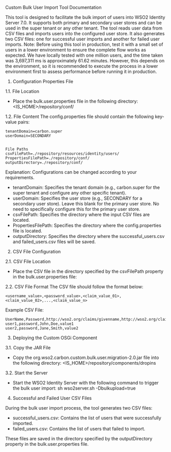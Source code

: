



Custom Bulk User Import Tool Documentation

This tool is designed to facilitate the bulk import of users into WSO2 Identity Server 7.0. It supports both primary and secondary user stores and can be used in the super tenant or any other tenant. The tool reads user data from CSV files and imports users into the configured user store. It also generates two CSV files: one for successful user imports and another for failed user imports.
Note: Before using this tool in production, test it with a small set of users in a lower environment to ensure the complete flow works as expected.  We have locally tested with one million users, and the time taken was 3,697,311 ms is approximately 61.62 minutes. However, this depends on the environment, so it is recommended to execute the process in a lower environment first to assess performance before running it in production.


1. Configuration Properties File

1.1. File Location
- Place the bulk.user.properties file in the following directory:
  <IS_HOME>/repository/conf/


1.2. File Content
The config.properties file should contain the following key-value pairs:


 ```Tenant and User Domain Configuration
tenantDomain=carbon.super
userDomain=SECONDARY


 File Paths
csvFilePath=./repository/resources/identity/users/
PropertiesFilePath=./repository/conf/
outputDirectory=./repository/conf/
```


Explanation:
Configurations can be changed according to your requirements.
- tenantDomain: Specifies the tenant domain (e.g., carbon.super for the super tenant and configure any other specific tenant).
- userDomain: Specifies the user store (e.g., SECONDARY for a secondary user store). Leave this blank for the primary user store. No need to specifically configure this for the primary user store.
- csvFilePath: Specifies the directory where the input CSV files are located.
- PropertiesFilePath: Specifies the directory where the config.properties file is located.
- outputDirectory: Specifies the directory where the successful_users.csv and failed_users.csv files will be saved.


2. CSV File Configuration


2.1. CSV File Location
- Place the CSV file in the directory specified by the csvFilePath property in the bulk.user.properties file:


2.2. CSV File Format
The CSV file should follow the format below:


```UserName,Password,<claim_url_01>,<claim_url_02>,...,<claim_url_n>
<username_value>,<password_value>,<claim_value_01>,<claim_value_02>,...,<claim_value_n>
```


Example CSV File:

```
UserName,Password,http://wso2.org/claims/givenname,http://wso2.org/claims/lastname,http://wso2.org/claims/customClaim1
user1,password,John,Doe,value1
user2,password,Jane,Smith,value2
```


3. Deploying the Custom OSGi Component


3.1. Copy the JAR File
- Copy the org.wso2.carbon.custom.bulk.user.migration-2.0.jar file into the following directory:
  <IS_HOME>/repository/components/dropins


3.2. Start the Server
- Start the WSO2 Identity Server with the following command to trigger the bulk user import:
  sh wso2server.sh -Dbulkupload=true


4. Successful and Failed User CSV Files


During the bulk user import process, the tool generates two CSV files:
- successful_users.csv: Contains the list of users that were successfully imported.
- failed_users.csv: Contains the list of users that failed to import.


These files are saved in the directory specified by the outputDirectory property in the bulk.user.properties file. 









